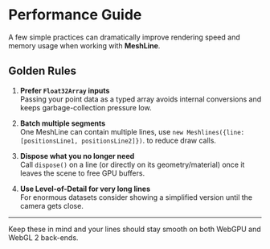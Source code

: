 # Performance Guide

A few simple practices can dramatically improve rendering speed and memory usage when working with **MeshLine**.

## Golden Rules

1. **Prefer `Float32Array` inputs**  
   Passing your point data as a typed array avoids internal conversions and keeps garbage-collection pressure low.

2. **Batch multiple segments**  
   One MeshLine can contain multiple lines, use `new Meshlines({line:[positionsLine1, positionsLine2]})`. to reduce draw calls.

3. **Dispose what you no longer need**  
   Call `dispose()` on a line (or directly on its geometry/material) once it leaves the scene to free GPU buffers.

4. **Use Level-of-Detail for very long lines**  
   For enormous datasets consider showing a simplified version until the camera gets close.

---

Keep these in mind and your lines should stay smooth on both WebGPU and WebGL 2 back-ends. 